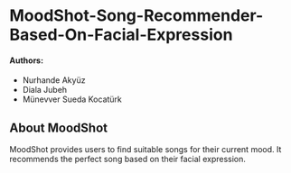 # MoodShot-Song-Recommender-Based-On-Facial-Expression

#### Authors:
- Nurhande Akyüz
- Diala Jubeh
- Münevver Sueda Kocatürk

## About MoodShot

MoodShot provides users to find suitable songs for their current mood. It recommends the perfect song based on their facial expression.
